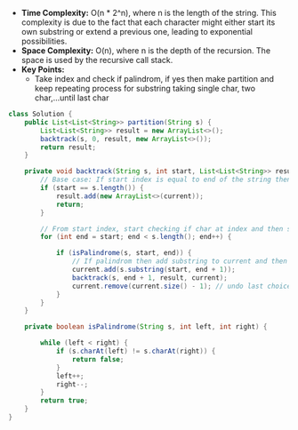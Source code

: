 - **Time Complexity:** O(n * 2^n), where n is the length of the string. This complexity is due to the fact that each character might either start its own substring or extend a previous one, leading to exponential possibilities.
- **Space Complexity:** O(n), where n is the depth of the recursion. The space is used by the recursive call stack.
- **Key Points:**
    - Take index and check if palindrom, if yes then make partition and keep repeating process for substring taking single char, two char,...until last char

```java
class Solution {
    public List<List<String>> partition(String s) {
        List<List<String>> result = new ArrayList<>();
        backtrack(s, 0, result, new ArrayList<>());
        return result;
    }

    private void backtrack(String s, int start, List<List<String>> result, List<String> current) {
        // Base case: If start index is equal to end of the string then add current to result
        if (start == s.length()) {
            result.add(new ArrayList<>(current));
            return;
        }

        // From start index, start checking if char at index and then substring is palindrom or not
        for (int end = start; end < s.length(); end++) {

            if (isPalindrome(s, start, end)) {
                // If palindrom then add substring to current and then backtrack
                current.add(s.substring(start, end + 1));
                backtrack(s, end + 1, result, current);
                current.remove(current.size() - 1); // undo last choice
            }
        }
    }

    private boolean isPalindrome(String s, int left, int right) {

        while (left < right) {
            if (s.charAt(left) != s.charAt(right)) {
                return false;
            }
            left++;
            right--;
        }
        return true;
    }
}
```